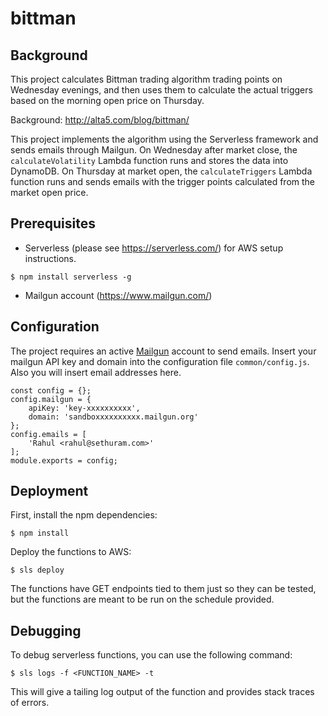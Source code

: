 # bittman

## Background
This project calculates Bittman trading algorithm trading points on Wednesday evenings, and then uses them to calculate the actual triggers based on the morning open price on Thursday.

Background: http://alta5.com/blog/bittman/

This project implements the algorithm using the Serverless framework and sends emails through Mailgun. On Wednesday after market close, the `calculateVolatility` Lambda function runs and stores the data into DynamoDB. On Thursday at market open, the `calculateTriggers` Lambda function runs and sends emails with the trigger points calculated from the market open price.

## Prerequisites
* Serverless (please see https://serverless.com/) for AWS setup instructions.

`$ npm install serverless -g`
* Mailgun account (https://www.mailgun.com/)

## Configuration
The project requires an active [Mailgun](https://www.mailgun.com/) account to send emails. Insert your mailgun API key and domain into the configuration file `common/config.js`. Also you will insert email addresses here.

```
const config = {};
config.mailgun = {
    apiKey: 'key-xxxxxxxxxx',
    domain: 'sandboxxxxxxxxxx.mailgun.org'
};
config.emails = [
    'Rahul <rahul@sethuram.com>'
];
module.exports = config;
```


## Deployment
First, install the npm dependencies:

`$ npm install`

Deploy the functions to AWS:

`$ sls deploy`

The functions have GET endpoints tied to them just so they can be tested, but the functions are meant to be run on the schedule provided.

## Debugging
To debug serverless functions, you can use the following command:

`$ sls logs -f <FUNCTION_NAME> -t`

This will give a tailing log output of the function and provides stack traces of errors.
